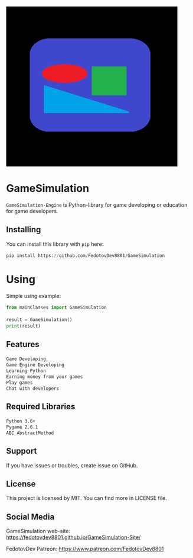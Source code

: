 ![GAMESIM ICON](icon.png)
# GameSimulation

`GameSimulation-Engine` is Python-library for game developing or education for game developers.

## Installing

You can install this library with `pip` here:

```python
pip install https://github.com/FedotovDev8801/GameSimulation
```

# Using

Simple using example:

```python
from mainClasses import GameSimulation

result = GameSimulation()
print(result)
```
## Features

    Game Developing
    Game Engine Developing
    Learning Python
    Earning money from your games
    Play games
    Chat with developers

## Required Libraries

    Python 3.6+
    Pygame 2.6.1
    ABC AbstractMethod

## Support

If you have issues or troubles, create issue on GitHub.

## License

This project is licensed by MIT. You can find more in LICENSE file.

## Social Media

GameSimulation web-site:
    https://fedotovdev8801.github.io/GameSimulation-Site/

FedotovDev Patreon:
    https://www.patreon.com/FedotovDev8801
